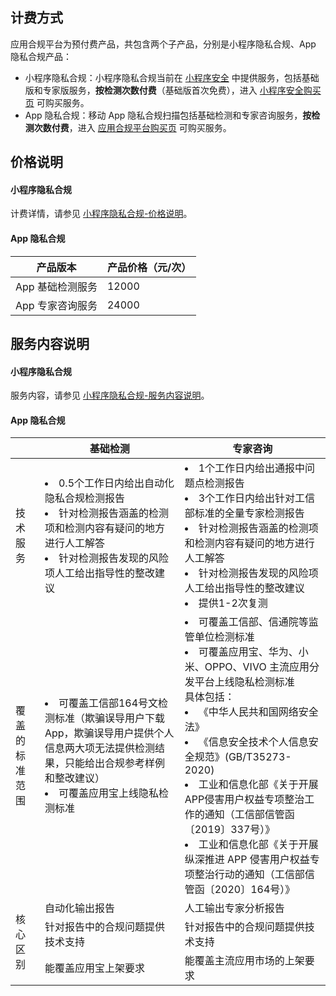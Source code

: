 ## 计费方式
应用合规平台为预付费产品，共包含两个子产品，分别是小程序隐私合规、App 隐私合规产品：
- 小程序隐私合规：小程序隐私合规当前在 [小程序安全](https://cloud.tencent.com/document/product/1223) 中提供服务，包括基础版和专家版服务，**按检测次数付费**（基础版首次免费），进入 [小程序安全购买页](https://buy.cloud.tencent.com/mmps?key=1) 可购买服务。
- App 隐私合规：移动 App 隐私合规扫描包括基础检测和专家咨询服务，**按检测次数付费**，进入 [应用合规平台购买页](https://buy.cloud.tencent.com/acp) 可购买服务。


## 价格说明
#### 小程序隐私合规
计费详情，请参见 [小程序隐私合规-价格说明](https://cloud.tencent.com/document/product/1223/44253#price)。


#### App 隐私合规
| **产品版本**     | **产品价格（元/次）** |
| ---------------- | --------------------- |
| App 基础检测服务 | 12000                 |
| App 专家咨询服务 | 24000                 |


## 服务内容说明
#### 小程序隐私合规
服务内容，请参见 [小程序隐私合规-服务内容说明](https://cloud.tencent.com/document/product/1223/44253#content)。
	
#### App 隐私合规
<table>
<thead>
<tr>
<th></th>
<th>基础检测</th>
<th>专家咨询</th>
</tr>
</thead>
<tbody><tr>
<td>技术服务</td>
<td><li>0.5个工作日内给出自动化隐私合规检测报告    </li>  <li>针对检测报告涵盖的检测项和检测内容有疑问的地方进行人工解答  </li>  <li>针对检测报告发现的风险项人工给出指导性的整改建议</li></td>
<td><li>1个工作日内给出通报中问题点检测报告 </li>  <li>3个工作日内给出针对工信部标准的全量专家检测报告 </li>  <li>针对检测报告涵盖的检测项和检测内容有疑问的地方进行人工解答 </li>  <li>针对检测报告发现的风险项人工给出指导性的整改建议 </li>  <li>提供1-2次复测 </li></td>
</tr>
<tr>
<td>覆盖的标准范围</td>
<td><li>可覆盖工信部164号文检测标准（欺骗误导用户下载 App，欺骗误导用户提供个人信息两大项无法提供检测结果，只能给出合规参考样例和整改建议）</li>  <li>可覆盖应用宝上线隐私检测标准   </li></td>
<td><li>可覆盖工信部、信通院等监管单位检测标准</li> <li>可覆盖应用宝、华为、小米、OPPO、VIVO 主流应用分发平台上线隐私检测标准<br> 具体包括：<br> <li>《中华人民共和国网络安全法》</li> <li>《信息安全技术个人信息安全规范》(GB/T35273-2020)</li> <li>工业和信息化部《关于开展APP侵害用户权益专项整治工作的通知（工信部信管函〔2019〕337号）》</li> <li>工业和信息化部《关于开展纵深推进 APP 侵害用户权益专项整治行动的通知（工信部信管函〔2020〕164号）》</li></td>
</tr>
<tr>
<td  rowspan=3>核心区别</td>
<td>自动化输出报告</td>
<td>人工输出专家分析报告</td>
</tr>
<tr>
 <td>针对报告中的合规问题提供技术支持</td>
<td>针对报告中的合规问题提供技术支持</td>
</tr>
<tr>
 <td>能覆盖应用宝上架要求</td>
<td>能覆盖主流应用市场的上架要求</td>
</tr>
</tbody></table>
